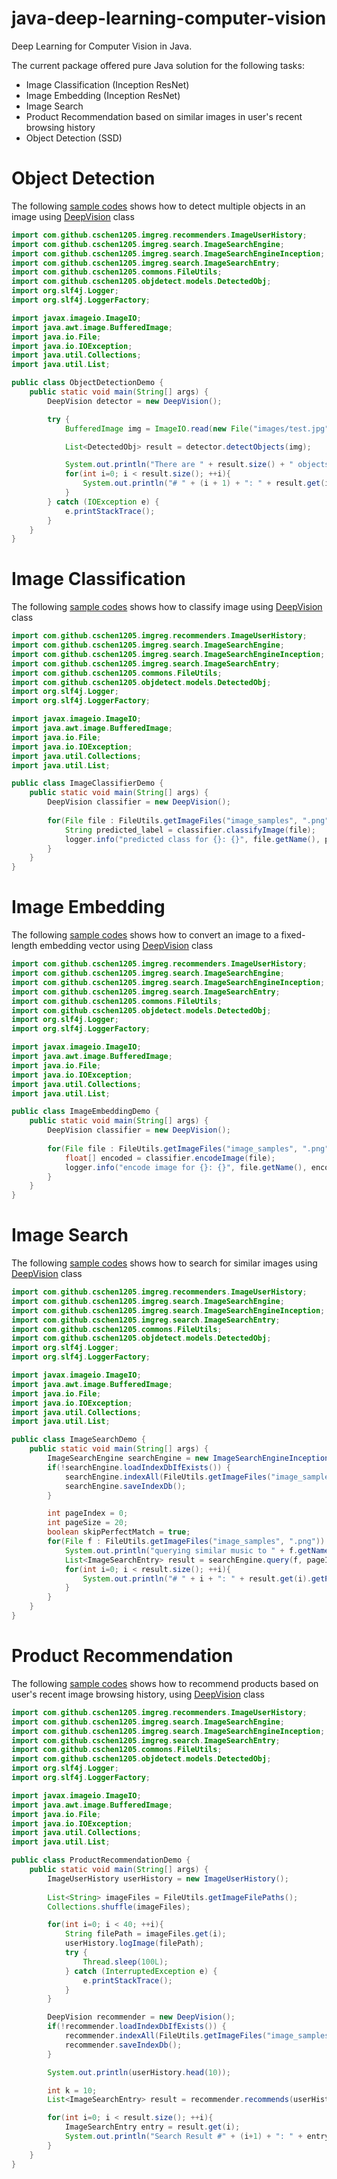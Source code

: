 # java-deep-learning-computer-vision

Deep Learning for Computer Vision in Java.

The current package offered pure Java solution for the following tasks:

* Image Classification (Inception ResNet)
* Image Embedding (Inception ResNet)
* Image Search 
* Product Recommendation based on similar images in user's recent browsing history
* Object Detection (SSD)

# Object Detection 

The following [sample codes](src/main/java/com/github/cschen1205/DeepVisionDemo.java) shows how to detect multiple
objects in an image using [DeepVision](src/main/java/com/github/cschen1205/DeepVision.java) class

```java
import com.github.cschen1205.imgreg.recommenders.ImageUserHistory;
import com.github.cschen1205.imgreg.search.ImageSearchEngine;
import com.github.cschen1205.imgreg.search.ImageSearchEngineInception;
import com.github.cschen1205.imgreg.search.ImageSearchEntry;
import com.github.cschen1205.commons.FileUtils;
import com.github.cschen1205.objdetect.models.DetectedObj;
import org.slf4j.Logger;
import org.slf4j.LoggerFactory;

import javax.imageio.ImageIO;
import java.awt.image.BufferedImage;
import java.io.File;
import java.io.IOException;
import java.util.Collections;
import java.util.List;

public class ObjectDetectionDemo {
    public static void main(String[] args) {
        DeepVision detector = new DeepVision();

        try {
            BufferedImage img = ImageIO.read(new File("images/test.jpg"));

            List<DetectedObj> result = detector.detectObjects(img);

            System.out.println("There are " + result.size() + " objects detected");
            for(int i=0; i < result.size(); ++i){
                System.out.println("# " + (i + 1) + ": " + result.get(i));
            }
        } catch (IOException e) {
            e.printStackTrace();
        }
    }
}
```

# Image Classification 

The following [sample codes](src/main/java/com/github/cschen1205/DeepVisionDemo.java) shows how to classify image 
using [DeepVision](src/main/java/com/github/cschen1205/DeepVision.java) class

```java
import com.github.cschen1205.imgreg.recommenders.ImageUserHistory;
import com.github.cschen1205.imgreg.search.ImageSearchEngine;
import com.github.cschen1205.imgreg.search.ImageSearchEngineInception;
import com.github.cschen1205.imgreg.search.ImageSearchEntry;
import com.github.cschen1205.commons.FileUtils;
import com.github.cschen1205.objdetect.models.DetectedObj;
import org.slf4j.Logger;
import org.slf4j.LoggerFactory;

import javax.imageio.ImageIO;
import java.awt.image.BufferedImage;
import java.io.File;
import java.io.IOException;
import java.util.Collections;
import java.util.List;

public class ImageClassifierDemo {
    public static void main(String[] args) {
        DeepVision classifier = new DeepVision();
        
        for(File file : FileUtils.getImageFiles("image_samples", ".png")) {
            String predicted_label = classifier.classifyImage(file);
            logger.info("predicted class for {}: {}", file.getName(), predicted_label);
        }
    }
}
```

# Image Embedding 

The following [sample codes](src/main/java/com/github/cschen1205/DeepVisionDemo.java) shows how to convert an image
 to a fixed-length embedding vector using [DeepVision](src/main/java/com/github/cschen1205/DeepVision.java) class

```java
import com.github.cschen1205.imgreg.recommenders.ImageUserHistory;
import com.github.cschen1205.imgreg.search.ImageSearchEngine;
import com.github.cschen1205.imgreg.search.ImageSearchEngineInception;
import com.github.cschen1205.imgreg.search.ImageSearchEntry;
import com.github.cschen1205.commons.FileUtils;
import com.github.cschen1205.objdetect.models.DetectedObj;
import org.slf4j.Logger;
import org.slf4j.LoggerFactory;

import javax.imageio.ImageIO;
import java.awt.image.BufferedImage;
import java.io.File;
import java.io.IOException;
import java.util.Collections;
import java.util.List;

public class ImageEmbeddingDemo {
    public static void main(String[] args) {
        DeepVision classifier = new DeepVision();
        
        for(File file : FileUtils.getImageFiles("image_samples", ".png")) {
            float[] encoded = classifier.encodeImage(file);
            logger.info("encode image for {}: {}", file.getName(), encoded);
        }
    }
}
```

# Image Search 

The following [sample codes](src/main/java/com/github/cschen1205/DeepVisionDemo.java) shows how to search for similar
 images using [DeepVision](src/main/java/com/github/cschen1205/DeepVision.java) class

```java
import com.github.cschen1205.imgreg.recommenders.ImageUserHistory;
import com.github.cschen1205.imgreg.search.ImageSearchEngine;
import com.github.cschen1205.imgreg.search.ImageSearchEngineInception;
import com.github.cschen1205.imgreg.search.ImageSearchEntry;
import com.github.cschen1205.commons.FileUtils;
import com.github.cschen1205.objdetect.models.DetectedObj;
import org.slf4j.Logger;
import org.slf4j.LoggerFactory;

import javax.imageio.ImageIO;
import java.awt.image.BufferedImage;
import java.io.File;
import java.io.IOException;
import java.util.Collections;
import java.util.List;

public class ImageSearchDemo {
    public static void main(String[] args) {
        ImageSearchEngine searchEngine = new ImageSearchEngineInception();
        if(!searchEngine.loadIndexDbIfExists()) {
            searchEngine.indexAll(FileUtils.getImageFiles("image_samples", ".png"));
            searchEngine.saveIndexDb();
        }

        int pageIndex = 0;
        int pageSize = 20;
        boolean skipPerfectMatch = true;
        for(File f : FileUtils.getImageFiles("image_samples", ".png")) {
            System.out.println("querying similar music to " + f.getName());
            List<ImageSearchEntry> result = searchEngine.query(f, pageIndex, pageSize, skipPerfectMatch);
            for(int i=0; i < result.size(); ++i){
                System.out.println("# " + i + ": " + result.get(i).getPath() + " (distSq: " + result.get(i).getDistance() + ")");
            }
        }
    }
}
```

# Product Recommendation 

The following [sample codes](src/main/java/com/github/cschen1205/DeepVisionDemo.java) shows how to recommend products
 based on user's recent image browsing history, using [DeepVision](src/main/java/com/github/cschen1205/DeepVision.java) class

```java
import com.github.cschen1205.imgreg.recommenders.ImageUserHistory;
import com.github.cschen1205.imgreg.search.ImageSearchEngine;
import com.github.cschen1205.imgreg.search.ImageSearchEngineInception;
import com.github.cschen1205.imgreg.search.ImageSearchEntry;
import com.github.cschen1205.commons.FileUtils;
import com.github.cschen1205.objdetect.models.DetectedObj;
import org.slf4j.Logger;
import org.slf4j.LoggerFactory;

import javax.imageio.ImageIO;
import java.awt.image.BufferedImage;
import java.io.File;
import java.io.IOException;
import java.util.Collections;
import java.util.List;

public class ProductRecommendationDemo {
    public static void main(String[] args) {
        ImageUserHistory userHistory = new ImageUserHistory();
        
        List<String> imageFiles = FileUtils.getImageFilePaths();
        Collections.shuffle(imageFiles);

        for(int i=0; i < 40; ++i){
            String filePath = imageFiles.get(i);
            userHistory.logImage(filePath);
            try {
                Thread.sleep(100L);
            } catch (InterruptedException e) {
                e.printStackTrace();
            }
        }

        DeepVision recommender = new DeepVision();
        if(!recommender.loadIndexDbIfExists()) {
            recommender.indexAll(FileUtils.getImageFiles("image_samples", ".png"));
            recommender.saveIndexDb();
        }

        System.out.println(userHistory.head(10));

        int k = 10;
        List<ImageSearchEntry> result = recommender.recommends(userHistory.getHistory(), k);

        for(int i=0; i < result.size(); ++i){
            ImageSearchEntry entry = result.get(i);
            System.out.println("Search Result #" + (i+1) + ": " + entry.getPath());
        }
    }
}
```




